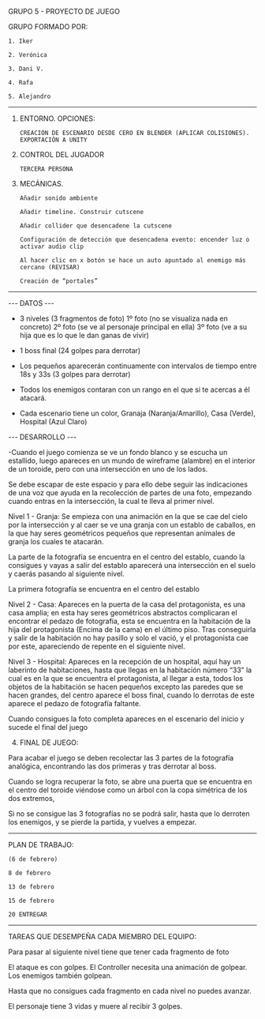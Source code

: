 GRUPO 5 - PROYECTO DE JUEGO 

 

GRUPO FORMADO POR: 

 

    1. Iker 

    2. Verónica 

    3. Dani V. 

    4. Rafa 
 
    5. Alejandro 

 

_______________________________________________________________________ 

 

1. ENTORNO. OPCIONES: 


       CREACIÓN DE ESCENARIO DESDE CERO EN BLENDER (APLICAR COLISIONES). EXPORTACIÓN A UNITY 


 

2. CONTROL DEL JUGADOR 

       TERCERA PERSONA 


 

3. MECÁNICAS.


       Añadir sonido ambiente 

       Añadir timeline. Construir cutscene 

       Añadir collider que desencadene la cutscene 

       Configuración de detección que desencadena evento: encender luz o activar audio clip 

       Al hacer clic en x botón se hace un auto apuntado al enemigo más cercano (REVISAR)  

       Creación de “portales” 


_______________________________________________________________________  

--- DATOS --- 

- 3 niveles (3 fragmentos de foto) 1º foto (no se visualiza nada en concreto) 2º foto (se ve al personaje principal en ella) 3º foto (ve a su hija que es lo que le dan ganas de vivir) 

- 1 boss final (24 golpes para derrotar) 

- Los pequeños aparecerán continuamente con intervalos de tiempo entre 18s y 33s (3 golpes para derrotar)  

- Todos los enemigos contaran con un rango en el que si te acercas a él atacará. 

- Cada escenario tiene un color, Granaja (Naranja/Amarillo), Casa (Verde), Hospital (Azul Claro) 




--- DESARROLLO ---

-Cuando el juego comienza se ve un fondo blanco y se escucha un estallido, luego apareces en un mundo de wireframe (alambre) en el interior de un toroide, pero con una intersección en uno de los lados. 

Se debe escapar de este espacio y para ello debe seguir las indicaciones de una voz que ayuda en la recolección de partes de una foto, empezando cuando entras en la intersección, la cual te lleva al primer nivel. 

 

Nivel 1 - Granja: Se empieza con una animación en la que se cae del cielo por la intersección y al caer se ve una granja con un establo de caballos, en la que hay seres geométricos pequeños que representan animales de granja los cuales te atacarán. 

La parte de la fotografía se encuentra en el centro del establo, cuando la consigues y vayas a salir del establo aparecerá una intersección en el suelo y caerás pasando al siguiente nivel. 

La primera fotografía se encuentra en el centro del establo 

Nivel 2 - Casa: Apareces en la puerta de la casa del protagonista, es una casa amplia; en esta hay seres geométricos abstractos complicaran el encontrar el pedazo de fotografía, esta se encuentra en la habitación de la hija del protagonista (Encima de la cama) en el último piso. Tras conseguirla y salir de la habitación no hay pasillo y solo el vació, y el protagonista cae por este, apareciendo de repente en el siguiente nivel. 

 

Nivel 3 - Hospital: Apareces en la recepción de un hospital, aquí hay un laberinto de habitaciones, hasta que llegas en la habitación número “33” la cual es en la que se encuentra el protagonista, al llegar a esta, todos los objetos de la habitación se hacen pequeños excepto las paredes que se hacen grandes, del centro aparece el boss final, cuando lo derrotas de este aparece el pedazo de fotografía faltante. 

Cuando consigues la foto completa apareces en el escenario del inicio y sucede el final del juego 




 

4. FINAL DE JUEGO: 

Para acabar el juego se deben recolectar las 3 partes de la fotografía analógica, encontrando las dos primeras y tras derrotar al boss. 

Cuando se logra recuperar la foto, se abre una puerta que se encuentra en el centro del toroide viéndose como un árbol con la copa simétrica de los dos extremos,  

Si no se consigue las 3 fotografías no se podrá salir, hasta que lo derroten los enemigos, y se pierde la partida, y vuelves a empezar. 

 

 _______________________________________________________________________ 

PLAN DE TRABAJO: 

 

    (6 de febrero) 

    8 de febrero 

    13 de febrero 

    15 de febrero 

    20 ENTREGAR 

 _______________________________________________________________________ 
 

TAREAS QUE DESEMPEÑA CADA MIEMBRO DEL EQUIPO: 

 

Para pasar al siguiente nivel tiene que tener cada fragmento de foto 

El ataque es con golpes. El Controller necesita una animación de golpear. Los enemigos también golpean. 

Hasta que no consigues cada fragmento en cada nivel no puedes avanzar.  

El personaje tiene 3 vidas y muere al recibir 3 golpes. 
